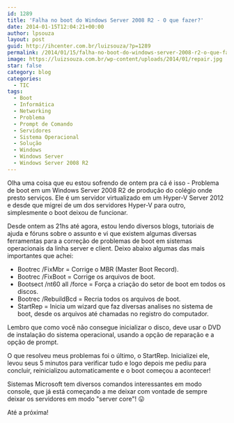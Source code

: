 ```yaml
---
id: 1289
title: 'Falha no boot do Windows Server 2008 R2 - O que fazer?'
date: 2014-01-15T12:04:21+00:00
author: lpsouza
layout: post
guid: http://ihcenter.com.br/luizsouza/?p=1289
permalink: /2014/01/15/falha-no-boot-do-windows-server-2008-r2-o-que-fazer/
image: https://luizsouza.com.br/wp-content/uploads/2014/01/repair.jpg
star: false
category: blog
categories:
  - TIC
tags:
  - Boot
  - Informática
  - Networking
  - Problema
  - Prompt de Comando
  - Servidores
  - Sistema Operacional
  - Solução
  - Windows
  - Windows Server
  - Windows Server 2008 R2
---
```

Olha uma coisa que eu estou sofrendo de ontem pra cá é isso - Problema de boot em um Windows Server 2008 R2 de produção do colégio onde presto serviços. Ele é um servidor virtualizado em um Hyper-V Server 2012 e desde que migrei de um dos servidores Hyper-V para outro, simplesmente o boot deixou de funcionar.

Desde ontem as 21hs até agora, estou lendo diversos blogs, tutoriais de ajuda e fóruns sobre o assunto e vi que existem algumas diversas ferramentas para a correção de problemas de boot em sistemas operacionais da linha server e client. Deixo abaixo algumas das mais importantes que achei:

* Bootrec /FixMbr = Corrige o MBR (Master Boot Record).
* Bootrec /FixBoot = Corrige os arquivos de boot.
* Bootsect /nt60 all /force = Força a criação do setor de boot em todos os discos.
* Bootrec /RebuildBcd = Recria todos os arquivos de boot.
* StartRep = Inicia um wizard que faz diversas analises no sistema de boot, desde os arquivos até chamadas no registro do computador.

Lembro que como você não consegue inicializar o disco, deve usar o DVD de instalação do sistema operacional, usando a opção de reparação e a opção de prompt.

O que resolveu meus problemas foi o último, o StartRep. Inicializei ele, levou seus 5 minutos para verificar tudo e logo depois me pediu para concluir, reinicializou automaticamente e o boot começou a acontecer!

Sistemas Microsoft tem diversos comandos interessantes em modo console, que já está começando a me deixar com vontade de sempre deixar os servidores em modo "server core"! 😛

Até a próxima!
